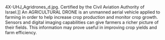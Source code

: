 4X-UHJ_Agridrones_d.jpg. Certified by the Civil Aviation Authority of Israel.]] An AGRICULTURAL DRONE is an unmanned aerial vehicle applied to farming in order to help increase crop production and monitor crop growth. Sensors and digital imaging capabilities can give farmers a richer picture of their fields. This information may prove useful in improving crop yields and farm efficiency.

